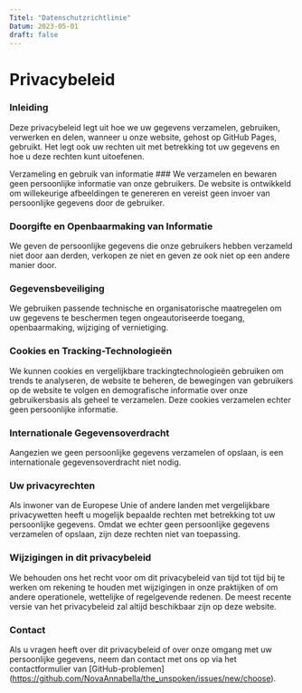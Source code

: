 ```yaml
---
Titel: "Datenschutzrichtlinie"
Datum: 2023-05-01
draft: false
---
```



# Privacybeleid



### Inleiding

Deze privacybeleid legt uit hoe we uw gegevens verzamelen, gebruiken, verwerken en delen, wanneer u 
onze website, gehost op GitHub Pages, gebruikt. Het legt ook uw rechten uit met betrekking tot uw gegevens en hoe u 
deze rechten kunt uitoefenen.

Verzameling en gebruik van informatie ###
We verzamelen en bewaren geen persoonlijke informatie van onze gebruikers. De website is ontwikkeld om 
willekeurige afbeeldingen te genereren en vereist geen invoer van persoonlijke gegevens door de gebruiker.

### Doorgifte en Openbaarmaking van Informatie

We geven de persoonlijke gegevens die onze gebruikers hebben verzameld niet door aan derden, verkopen ze niet en geven
ze ook niet op een andere manier door.

### Gegevensbeveiliging

We gebruiken passende technische en organisatorische maatregelen om uw gegevens te beschermen tegen ongeautoriseerde
toegang, openbaarmaking, wijziging of vernietiging.

### Cookies en Tracking-Technologieën

We kunnen cookies en vergelijkbare trackingtechnologieën gebruiken om trends te analyseren, de website te beheren, de
bewegingen van gebruikers op de website te volgen en demografische informatie over onze gebruikersbasis als geheel te
verzamelen. Deze cookies verzamelen echter geen persoonlijke informatie.

### Internationale Gegevensoverdracht

Aangezien we geen persoonlijke gegevens verzamelen of opslaan, is een internationale gegevensoverdracht niet nodig.

### Uw privacyrechten

Als inwoner van de Europese Unie of andere landen met vergelijkbare privacywetten heeft u mogelijk bepaalde rechten met
betrekking tot uw persoonlijke gegevens. Omdat we echter geen persoonlijke gegevens verzamelen of opslaan, zijn deze
rechten niet van toepassing.

### Wijzigingen in dit privacybeleid

We behouden ons het recht voor om dit privacybeleid van tijd tot tijd bij te werken om rekening te houden met
wijzigingen in onze praktijken of om andere operationele, wettelijke of regelgevende redenen. De meest recente versie
van het privacybeleid zal altijd beschikbaar zijn op deze website.

### Contact

Als u vragen heeft over dit privacybeleid of over onze omgang met uw persoonlijke gegevens, neem dan contact met ons op via het contactformulier
van [GitHub-problemen] (https://github.com/NovaAnnabella/the_unspoken/issues/new/choose).
